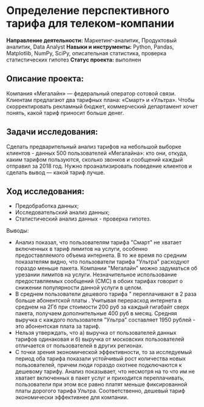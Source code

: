 # Определение перспективного тарифа для телеком-компании
**Направление деятельности:** Маркетинг-аналитик, Продуктовый аналитик, Data Analyst
**Навыки и инструменты:** Python, Pandas, Matplotlib, NumPy, SciPy, описательная статистика, проверка статистических гипотез
**Статус проекта:** выполнен
## Описание проекта:
Компания «Мегалайн» — федеральный оператор сотовой связи. Клиентам предлагают два тарифных плана: «Смарт» и «Ультра». Чтобы скорректировать рекламный бюджет, коммерческий департамент хочет понять, какой тариф приносит больше денег.

## Задачи исследования:
Сделать предварительный анализ тарифов на небольшой выборке клиентов - данных 500 пользователей «Мегалайна»: кто они, откуда, каким тарифом пользуются, сколько звонков и сообщений каждый отправил за 2018 год. Нужно проанализировать поведение клиентов и сделать вывод — какой тариф лучше.

## Ход исследования:
- Предобработка данных;
- Исследовательский анализ данных;
- Статистический анализ данных - проверка гипотез.

Выводы:
- Анализ показал, что пользователям тарифа "Смарт" не хватает включенных в тариф лимитов на услуги, особенно предоставляемого объема интернета. В то же время по средним показателям видно, что пользователи тарифа "Ультра" расходуют гораздо меньше пакета. Компании "Мегалайн" можно задуматься об урезании лимитов на услуги. Незначительное использование предоставляемых сообщений (СМС) в обоих тарифах говорит о снижении популярности данной услуги в целом.
- В среднем пользователи дешевого тарифа " переплачивают в 2 раза больше абонентской платы . Учитывая перерасход интернета в среднем на 2Гб при стоимости 200 руб за каждый гигабайт сверх пакета, получаем дополнительные 400 руб в месяц. Средняя выручка с каждого пользователя "Ультра" составляет 1950 рублей - это абонентская плата за тариф.
- Нельзя утверждать, что а) выручка от пользователей данных тарифов одинаковая и б) выручка от московских пользователей отличается от пользователей в других регионах.
- С точки зрения экономической эффективности, то за исследуемый период оба тарифа показали устойчивый рост количества новых пользователей, причем люди гораздо охотнее подключаются к дешевому тарифу. Анализ показывает, что несмотря на то что им не хватает включенных в пакет услуг и приходится переплачивать, пользователи при этом все равно платят меньше фиксированной платы дорогого тарифа Ультра. Соответственно, дешевый тариф экономически эффективнее для компании.


